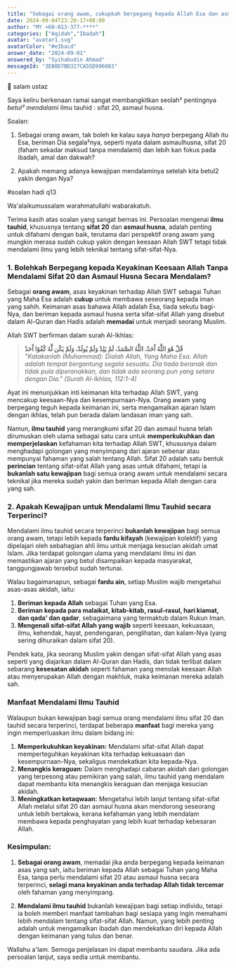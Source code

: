 ```yaml
---
title: "Sebagai orang awam, cukupkah berpegang kepada Allah Esa dan asmaul husna sekadar memahami maksudnya untuk ibadah?"
date: 2024-09-04T23:20:17+08:00
author: "MY +60-013-377-****"
categories: ["Aqidah","Ibadah"]
avatar: "avatar1.svg"
avatarColor: "#e3bacd"
answer_date: "2024-09-01"
answered_by: "Syihabudin Ahmad"
messageId: "3EB0D7BD327CA55D996083"
---
```


🛑 salam ustaz

Saya keliru berkenaan ramai sangat membangkitkan seolah² pentingnya *betul² mendalami* ilmu tauhid : sifat 20, asmaul husna.

Soalan:
1. Sebagai orang awam, 
tak boleh ke kalau saya *hanya* berpegang Allah itu Esa, beriman Dia segala²nya, seperti nyata dalam asmaulhusna, sifat 20 (faham sekadar maksud tanpa mendalami) dan lebih kan fokus pada ibadah, amal dan dakwah?

2. Apakah memang adanya kewajipan mendalaminya setelah kita betul2 yakin dengan Nya?

#soalan
hadi q13

<!--more-->

Wa'alaikumussalam warahmatullahi wabarakatuh.

Terima kasih atas soalan yang sangat bernas ini. Persoalan mengenai **ilmu tauhid**, khususnya tentang **sifat 20** dan **asmaul husna**, adalah penting untuk difahami dengan baik, terutama dari perspektif orang awam yang mungkin merasa sudah cukup yakin dengan keesaan Allah SWT tetapi tidak mendalami ilmu yang lebih teknikal tentang sifat-sifat-Nya.

### 1. Bolehkah Berpegang kepada Keyakinan Keesaan Allah Tanpa Mendalami Sifat 20 dan Asmaul Husna Secara Mendalam?

Sebagai **orang awam**, asas keyakinan terhadap Allah SWT sebagai Tuhan yang Maha Esa adalah **cukup** untuk membawa seseorang kepada iman yang sahih. Keimanan asas bahawa Allah adalah Esa, tiada sekutu bagi-Nya, dan beriman kepada asmaul husna serta sifat-sifat Allah yang disebut dalam Al-Quran dan Hadis adalah **memadai** untuk menjadi seorang Muslim.

Allah SWT berfirman dalam surah Al-Ikhlas:

> **قُلْ هُوَ اللَّهُ أَحَدٌ، اللَّهُ الصَّمَدُ، لَمْ يَلِدْ وَلَمْ يُولَدْ، وَلَمْ يَكُن لَّهُ كُفُوًا أَحَدٌ**  
> _"Katakanlah (Muhammad): Dialah Allah, Yang Maha Esa. Allah adalah tempat bergantung segala sesuatu. Dia tiada beranak dan tidak pula diperanakkan, dan tidak ada seorang pun yang setara dengan Dia." (Surah Al-Ikhlas, 112:1-4)_

Ayat ini menunjukkan inti keimanan kita terhadap Allah SWT, yang mencakup keesaan-Nya dan kesempurnaan-Nya. Orang awam yang berpegang teguh kepada keimanan ini, serta mengamalkan ajaran Islam dengan ikhlas, telah pun berada dalam landasan iman yang sah.

Namun, **ilmu tauhid** yang merangkumi sifat 20 dan asmaul husna telah dirumuskan oleh ulama sebagai satu cara untuk **memperkukuhkan dan memperjelaskan** kefahaman kita terhadap Allah SWT, khususnya dalam menghadapi golongan yang menyimpang dari ajaran sebenar atau mempunyai fahaman yang salah tentang Allah. Sifat 20 adalah satu bentuk **perincian** tentang sifat-sifat Allah yang asas untuk difahami, tetapi ia **bukanlah satu kewajipan** bagi semua orang awam untuk mendalami secara teknikal jika mereka sudah yakin dan beriman kepada Allah dengan cara yang sah.

### 2. Apakah Kewajipan untuk Mendalami Ilmu Tauhid secara Terperinci?

Mendalami ilmu tauhid secara terperinci **bukanlah kewajipan** bagi semua orang awam, tetapi lebih kepada **fardu kifayah** (kewajipan kolektif) yang dipelajari oleh sebahagian ahli ilmu untuk menjaga kesucian akidah umat Islam. Jika terdapat golongan ulama yang mendalami ilmu ini dan memastikan ajaran yang betul disampaikan kepada masyarakat, tanggungjawab tersebut sudah tertunai.

Walau bagaimanapun, sebagai **fardu ain**, setiap Muslim wajib mengetahui asas-asas akidah, iaitu:

1. **Beriman kepada Allah** sebagai Tuhan yang Esa.
2. **Beriman kepada para malaikat, kitab-kitab, rasul-rasul, hari kiamat, dan qada' dan qadar**, sebagaimana yang termaktub dalam Rukun Iman.
3. **Mengenali sifat-sifat Allah yang wajib** seperti keesaan, kekuasaan, ilmu, kehendak, hayat, pendengaran, penglihatan, dan kalam-Nya (yang sering dihuraikan dalam sifat 20).

Pendek kata, jika seorang Muslim yakin dengan sifat-sifat Allah yang asas seperti yang diajarkan dalam Al-Quran dan Hadis, dan tidak terlibat dalam sebarang **kesesatan akidah** seperti fahaman yang menolak keesaan Allah atau menyerupakan Allah dengan makhluk, maka keimanan mereka adalah sah.

### Manfaat Mendalami Ilmu Tauhid

Walaupun bukan kewajipan bagi semua orang mendalami ilmu sifat 20 dan tauhid secara terperinci, terdapat beberapa **manfaat** bagi mereka yang ingin memperluaskan ilmu dalam bidang ini:

1. **Memperkukuhkan keyakinan:** Mendalami sifat-sifat Allah dapat memperteguhkan keyakinan kita terhadap kekuasaan dan kesempurnaan-Nya, sekaligus mendekatkan kita kepada-Nya.
2. **Menangkis keraguan:** Dalam menghadapi cabaran akidah dari golongan yang terpesong atau pemikiran yang salah, ilmu tauhid yang mendalam dapat membantu kita menangkis keraguan dan menjaga kesucian akidah.
3. **Meningkatkan ketaqwaan:** Mengetahui lebih lanjut tentang sifat-sifat Allah melalui sifat 20 dan asmaul husna akan mendorong seseorang untuk lebih bertakwa, kerana kefahaman yang lebih mendalam membawa kepada penghayatan yang lebih kuat terhadap kebesaran Allah.

### Kesimpulan:

1. **Sebagai orang awam**, memadai jika anda berpegang kepada keimanan asas yang sah, iaitu beriman kepada Allah sebagai Tuhan yang Maha Esa, tanpa perlu mendalami sifat 20 atau asmaul husna secara terperinci, **selagi mana keyakinan anda terhadap Allah tidak tercemar** oleh fahaman yang menyimpang.
   
2. **Mendalami ilmu tauhid** bukanlah kewajipan bagi setiap individu, tetapi ia boleh memberi manfaat tambahan bagi sesiapa yang ingin memahami lebih mendalam tentang sifat-sifat Allah. Namun, yang lebih penting adalah untuk mengamalkan ibadah dan mendekatkan diri kepada Allah dengan keimanan yang tulus dan benar.

Wallahu a'lam. Semoga penjelasan ini dapat membantu saudara. Jika ada persoalan lanjut, saya sedia untuk membantu.
